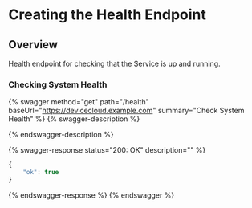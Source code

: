 # Creating the Health Endpoint

## Overview

Health endpoint for checking that the Service is up and running.

### Checking System Health

{% swagger method="get" path="/health" baseUrl="https://devicecloud.example.com" summary="Check System Health" %}
{% swagger-description %}

{% endswagger-description %}

{% swagger-response status="200: OK" description="" %}
```javascript
{
    "ok": true
}
```
{% endswagger-response %}
{% endswagger %}
